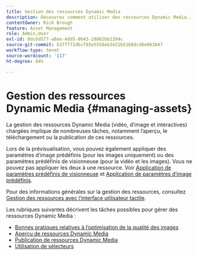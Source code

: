 ```yaml
---
title: Gestion des ressources Dynamic Media
description: Découvrez comment utiliser des ressources Dynamic Media..
contentOwner: Rick Brough
feature: Asset Management
role: Admin,User
exl-id: 0dc6d577-a8ee-4dd5-8643-28862bb1394c
source-git-commit: b37ff72dbcf85e5558eb3421b5168dc48e063b47
workflow-type: tm+mt
source-wordcount: '117'
ht-degree: 84%

---
```


# Gestion des ressources Dynamic Media {#managing-assets}

La gestion des ressources Dynamic Media (vidéo, d’image et interactives) chargées implique de nombreuses tâches, notamment l’aperçu, le téléchargement ou la publication de ces ressources.

Lors de la prévisualisation, vous pouvez également appliquer des paramètres d’image prédéfinis (pour les images uniquement) ou des paramètres prédéfinis de visionneuse (pour la vidéo et les images). Vous ne pouvez pas appliquer les deux à une ressource. Voir [Application de paramètres prédéfinis de visionneuse](viewer-presets.md) et [Application de paramètres d’image prédéfinis](image-presets.md).

Pour des informations générales sur la gestion des ressources, consultez [Gestion des ressources avec l’interface utilisateur tactile](/help/assets/manage-digital-assets.md).

Les rubriques suivantes décrivent les tâches possibles pour gérer des ressources Dynamic Media :

* [Bonnes pratiques relatives à l’optimisation de la qualité des images](best-practices-for-optimizing-the-quality-of-your-images.md)
* [Aperçu de ressources Dynamic Media](previewing-assets.md)
* [Publication de ressources Dynamic Media](publishing-dynamicmedia-assets.md)
* [Utilisation de sélecteurs](working-with-selectors.md)
